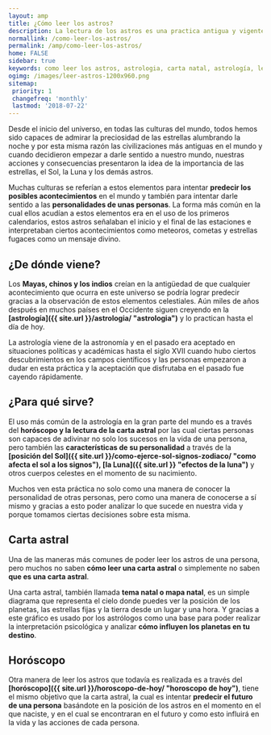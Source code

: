 ```yaml
---
layout: amp
title: ¿Cómo leer los astros?
description: La lectura de los astros es una practica antigua y vigente que abarca el horóscopo y la carta natal. Enteraté como leer los astros.
normallink: /como-leer-los-astros/
permalink: /amp/como-leer-los-astros/
home: FALSE
sidebar: true
keywords: como leer los astros, astrologia, carta natal, astrología, lectura del tarot, signos del zodiaco, horoscopos, astros, cambio de estaciones
ogimg: /images/leer-astros-1200x960.png
sitemap:
 priority: 1
 changefreq: 'monthly'
 lastmod: '2018-07-22'
---
```


Desde el inicio del universo, en todas las culturas del mundo, todos hemos sido capaces de admirar la preciosidad de las estrellas alumbrando la noche y por esta misma razón las civilizaciones más antiguas en el mundo y cuando decidieron empezar a darle sentido a nuestro mundo, nuestras acciones y consecuencias presentaron la idea de la importancia de las estrellas, el Sol, la Luna y los demás astros.

<amp-img src="http://horoscopo-del-dia.com/images/leer-astros-1200x960.png" width=1200 height=960 layout="responsive"></amp-img>

Muchas culturas se referían a estos elementos para intentar **predecir los posibles acontecimientos** en el mundo y también para intentar darle sentido a las **personalidades de unas personas**. La forma más común en la cual ellos acudían a estos elementos era en el uso de los primeros calendarios, estos astros señalaban el inicio y el final de las estaciones e interpretaban ciertos acontecimientos como meteoros, cometas y estrellas fugaces como un mensaje divino.

## ¿De dónde viene?

Los **Mayas, chinos y los indios** creían en la antigüedad de que cualquier acontecimiento que ocurra en este universo se podría lograr predecir gracias a la observación de estos elementos celestiales. Aún miles de años después en muchos países en el Occidente siguen creyendo en la **[astrología]({{ site.url }}/astrologia/ "astrologia")** y lo practican hasta el día de hoy.

La astrología viene de la astronomía y en el pasado era aceptado en situaciones políticas y académicas hasta el siglo XVII cuando hubo ciertos descubrimientos en los campos científicos y las personas empezaron a dudar en esta práctica y la aceptación que disfrutaba en el pasado fue cayendo rápidamente.

## ¿Para qué sirve?

El uso más común de la astrología en la gran parte del mundo es a través del **horóscopo y la lectura de la carta astral** por las cual ciertas personas son capaces de adivinar no solo los sucesos en la vida de una persona, pero también las **características de su personalidad** a través de la **[posición del Sol]({{ site.url }}/como-ejerce-sol-signos-zodiaco/ "como afecta el sol a los signos"), [la Luna]({{ site.url }} "efectos de la luna")** y otros cuerpos celestes en el momento de su nacimiento.

Muchos ven esta práctica no solo como una manera de conocer la personalidad de otras personas, pero como una manera de conocerse a sí mismo y gracias a esto poder analizar lo que sucede en nuestra vida y porque tomamos ciertas decisiones sobre esta misma.

## Carta astral

Una de las maneras más comunes de poder leer los astros de una persona, pero muchos no saben **cómo leer una carta astral** o simplemente no saben **que es una carta astral**.

Una carta astral, también llamada **tema natal o mapa natal**, es un simple diagrama que representa el cielo donde puedes ver la posición de los planetas, las estrellas fijas y la tierra desde un lugar y una hora. Y gracias a este gráfico es usado por los astrólogos como una base para poder realizar la interpretación psicológica y analizar **cómo influyen los planetas en tu destino**.

## Horóscopo

Otra manera de leer los astros que todavía es realizada es a través del **[horóscopo]({{ site.url }}/horoscopo-de-hoy/ "horoscopo de hoy")**, tiene el mismo objetivo que la carta astral, la cual es intentar **predecir el futuro de una persona** basándote en la posición de los astros en el momento en el que naciste, y en el cual se encontraran en el futuro y como esto influirá en la vida y las acciones de cada persona.
